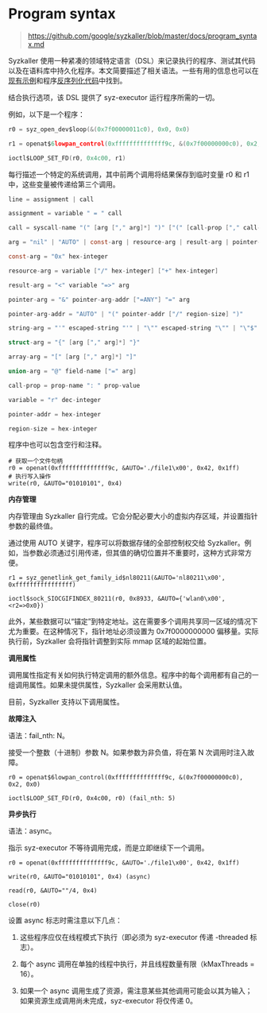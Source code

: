 # Program syntax

> https://github.com/google/syzkaller/blob/master/docs/program_syntax.md

Syzkaller 使用一种紧凑的领域特定语言（DSL）来记录执行的程序、测试其代码以及在语料库中持久化程序。本文简要描述了相关语法。一些有用的信息也可以在[现有示例]()和程序[反序列化代码]()中找到。

结合执行选项，该 DSL 提供了 syz-executor 运行程序所需的一切。

例如，以下是一个程序：

```c
r0 = syz_open_dev$loop(&(0x7f00000011c0), 0x0, 0x0)

r1 = openat$6lowpan_control(0xffffffffffffff9c, &(0x7f00000000c0), 0x2, 0x0)

ioctl$LOOP_SET_FD(r0, 0x4c00, r1)
```

每行描述一个特定的系统调用，其中前两个调用将结果保存到临时变量 r0 和 r1 中，这些变量被传递给第三个调用。

```c
line = assignment | call

assignment = variable " = " call

call = syscall-name "(" [arg ["," arg]*] ")" ["(" [call-prop ["," call-prop*] ")"]

arg = "nil" | "AUTO" | const-arg | resource-arg | result-arg | pointer-arg | string-arg | struct-arg | array-arg | union-arg

const-arg = "0x" hex-integer

resource-arg = variable ["/" hex-integer] ["+" hex-integer]

result-arg = "<" variable "=>" arg

pointer-arg = "&" pointer-arg-addr ["=ANY"] "=" arg

pointer-arg-addr = "AUTO" | "(" pointer-addr ["/" region-size] ")"

string-arg = "'" escaped-string "'" | "\"" escaped-string "\"" | "\"$" escaped-string "\""

struct-arg = "{" [arg ["," arg]*] "}"

array-arg = "[" [arg ["," arg]*] "]"

union-arg = "@" field-name ["=" arg]

call-prop = prop-name ": " prop-value

variable = "r" dec-integer

pointer-addr = hex-integer

region-size = hex-integer
```

程序中也可以包含空行和注释。

```
# 获取一个文件句柄
r0 = openat(0xffffffffffffff9c, &AUTO='./file1\x00', 0x42, 0x1ff)
# 执行写入操作
write(r0, &AUTO="01010101", 0x4)
```

**内存管理**

内存管理由 Syzkaller 自行完成。它会分配必要大小的虚拟内存区域，并设置指针参数的最终值。

通过使用 AUTO 关键字，程序可以将数据存储的全部控制权交给 Syzkaller。例如，当参数必须通过引用传递，但其值的确切位置并不重要时，这种方式非常方便。

```
r1 = syz_genetlink_get_family_id$nl80211(&AUTO='nl80211\x00', 0xffffffffffffffff)

ioctl$sock_SIOCGIFINDEX_80211(r0, 0x8933, &AUTO={'wlan0\x00', <r2=>0x0})
```

此外，某些数据可以“锚定”到特定地址。这在需要多个调用共享同一区域的情况下尤为重要。在这种情况下，指针地址必须设置为 0x7f0000000000 偏移量。实际执行前，Syzkaller 会将指针调整到实际 mmap 区域的起始位置。

**调用属性**

调用属性指定有关如何执行特定调用的额外信息。程序中的每个调用都有自己的一组调用属性。如果未提供属性，Syzkaller 会采用默认值。

目前，Syzkaller 支持以下调用属性。

**故障注入**

语法：fail_nth: N。

接受一个整数（十进制）参数 N。如果参数为非负值，将在第 N 次调用时注入故障。

```
r0 = openat$6lowpan_control(0xffffffffffffff9c, &(0x7f00000000c0), 0x2, 0x0)

ioctl$LOOP_SET_FD(r0, 0x4c00, r0) (fail_nth: 5)
```

**异步执行**

语法：async。

指示 syz-executor 不等待调用完成，而是立即继续下一个调用。

```
r0 = openat(0xffffffffffffff9c, &AUTO='./file1\x00', 0x42, 0x1ff)

write(r0, &AUTO="01010101", 0x4) (async)

read(r0, &AUTO=""/4, 0x4)

close(r0)
```

设置 async 标志时需注意以下几点：

1. 这些程序应仅在线程模式下执行（即必须为 syz-executor 传递 -threaded 标志）。

2. 每个 async 调用在单独的线程中执行，并且线程数量有限（kMaxThreads = 16）。

3. 如果一个 async 调用生成了资源，需注意某些其他调用可能会以其为输入；如果资源生成调用尚未完成，syz-executor 将仅传递 0。